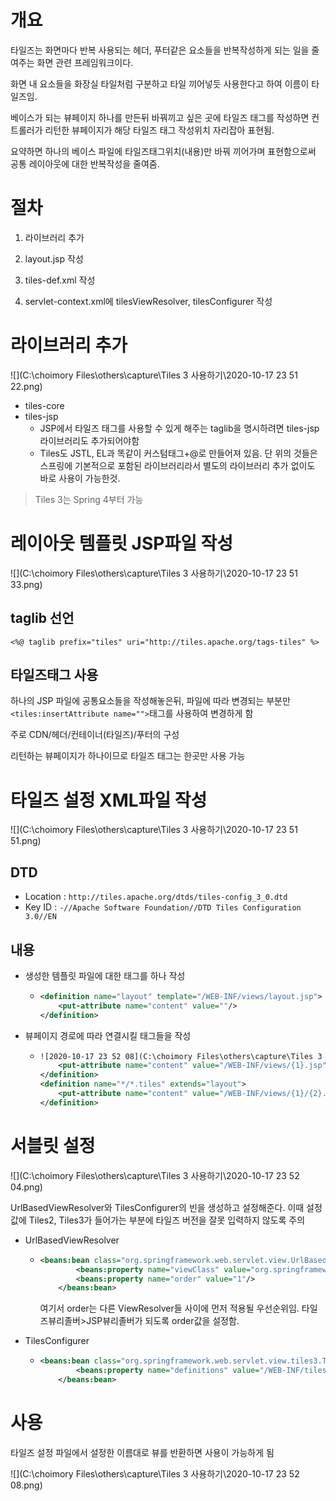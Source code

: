 # 개요

타일즈는 화면마다 반복 사용되는 헤더, 푸터같은 요소들을 반복작성하게 되는 일을 줄여주는 화면 관련 프레임워크이다.

화면 내 요소들을 화장실 타일처럼 구분하고 타일 끼어넣듯 사용한다고 하여 이름이 타일즈임.

베이스가 되는 뷰페이지 하나를 만든뒤 바꿔끼고 싶은 곳에 타일즈 태그를 작성하면 컨트롤러가 리턴한 뷰페이지가 해당 타일즈 태그 작성위치 자리잡아 표현됨.

요약하면 하나의 베이스 파일에 타일즈태그위치(내용)만 바꿔 끼어가며 표현함으로써 공통 레이아웃에 대한 반복작성을 줄여줌.



# 절차

1. 라이브러리 추가

2. layout.jsp 작성 

3. tiles-def.xml 작성

4. servlet-context.xml에 tilesViewResolver, tilesConfigurer 작성

   

# 라이브러리 추가

![](C:\choimory Files\others\capture\Tiles 3 사용하기\2020-10-17 23 51 22.png)

- tiles-core
- tiles-jsp
  - JSP에서 타일즈 태그를 사용할 수 있게 해주는 taglib을 명시하려면 tiles-jsp 라이브러리도 추가되어야함 
  - Tiles도 JSTL, EL과 똑같이 커스텀태그+@로 만들어져 있음. 단 위의 것들은 스프링에 기본적으로 포함된 라이브러리라서 별도의 라이브러리 추가 없이도 바로 사용이 가능한것.

> Tiles 3는 Spring 4부터 가능

# 레이아웃 템플릿 JSP파일 작성

![](C:\choimory Files\others\capture\Tiles 3 사용하기\2020-10-17 23 51 33.png)

## taglib 선언

`<%@ taglib prefix="tiles" uri="http://tiles.apache.org/tags-tiles" %>`

## 타일즈태그 사용

하나의 JSP 파일에 공통요소들을 작성해놓은뒤, 파일에 따라 변경되는 부분만 `<tiles:insertAttribute name="">`태그를 사용하여 변경하게 함

주로 CDN/헤더/컨테이너(타일즈)/푸터의 구성

리턴하는 뷰페이지가 하나이므로 타일즈 태그는 한곳만 사용 가능



# 타일즈 설정 XML파일 작성

![](C:\choimory Files\others\capture\Tiles 3 사용하기\2020-10-17 23 51 51.png)

## DTD

- Location : `http://tiles.apache.org/dtds/tiles-config_3_0.dtd`
- Key ID : `-//Apache Software Foundation//DTD Tiles Configuration 3.0//EN`

## 내용

- 생성한 템플릿 파일에 대한 태그를 하나 작성

  - ```xml
    <definition name="layout" template="/WEB-INF/views/layout.jsp">
    	<put-attribute name="content" value=""/>
    </definition>
    ```

- 뷰페이지 경로에 따라 연결시킬 태그들을 작성

  - ```xml
    ![2020-10-17 23 52 08](C:\choimory Files\others\capture\Tiles 3 사용하기\2020-10-17 23 52 08.png)<definition name="*.tiles" extends="layout">
    	<put-attribute name="content" value="/WEB-INF/views/{1}.jsp"/>
    </definition>
    <definition name="*/*.tiles" extends="layout">
    	<put-attribute name="content" value="/WEB-INF/views/{1}/{2}.jsp"/>
    </definition>
    ```

    

# 서블릿 설정   

![](C:\choimory Files\others\capture\Tiles 3 사용하기\2020-10-17 23 52 04.png)

UrlBasedViewResolver와 TilesConfigurer의 빈을 생성하고 설정해준다. 이때 설정값에 Tiles2, Tiles3가 들어가는 부분에 타일즈 버전을 잘못 입력하지 않도록 주의

- UrlBasedViewResolver

  - ```xml
    <beans:bean class="org.springframework.web.servlet.view.UrlBasedViewResolver">
      		<beans:property name="viewClass" value="org.springframework.web.servlet.view.tiles3.TilesView"/>
      		<beans:property name="order" value="1"/>
      	</beans:bean>
    ```

    여기서 order는 다른 ViewResolver들 사이에 먼저 적용될 우선순위임. 타일즈뷰리졸버>JSP뷰리졸버가 되도록 order값을 설정함.

- TilesConfigurer

  - ```xml
    <beans:bean class="org.springframework.web.servlet.view.tiles3.TilesConfigurer">
      		<beans:property name="definitions" value="/WEB-INF/tiles/tiles-definition.xml"/>
      	</beans:bean>	
    ```

# 사용

타일즈 설정 파일에서 설정한 이름대로 뷰를 반환하면 사용이 가능하게 됨

![](C:\choimory Files\others\capture\Tiles 3 사용하기\2020-10-17 23 52 08.png)

